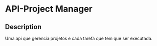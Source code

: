 # API-Project Manager

## Description
Uma api que gerencia projetos e cada tarefa que tem que ser executada.    